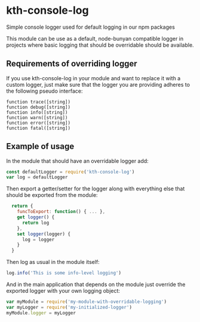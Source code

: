 # kth-console-log
Simple console logger used for default logging in our npm packages

This module can be use as a default, node-bunyan compatible logger in projects where basic logging that should be overridable should be available.

## Requirements of overriding logger
If you use kth-console-log in your module and want to replace it with a custom logger, just make sure that the logger you are providing adheres to the following pseudo interface:
```
function trace([string])
function debug([string])
function info([string])
function warn([string])
function error([string])
function fatal([string])
```

## Example of usage

In the module that should have an overridable logger add:
```js
const defaultLogger = require('kth-console-log')
var log = defaultLogger
```

Then export a getter/setter for the logger along with everything else that should be exported from the module:
```js
  return {
    funcToExport: function() { ... },
    get logger() {
      return log
    },
    set logger(logger) {
      log = logger
    }
  }
```

Then log as usual in the module itself:
```js
log.info('This is some info-level logging')
```

And in the main application that depends on the module just override the exported logger with your own logging object:
```js
var myModule = require('my-module-with-overridable-logging')
var myLogger = require('my-initialized-logger')
myModule.logger = myLogger
```
